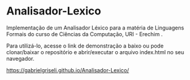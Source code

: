 # Analisador-Lexico

Implementação de um Analisador Léxico para a matéria de Linguagens Formais do curso de Ciências da Computação, URI - Erechim .

Para utilizá-lo, acesse o link de demonstração a baixo ou pode clonar/baixar o repositório e abrir/executar o arquivo index.html no seu navegador.

https://gabrielgriseli.github.io/Analisador-Lexico/
